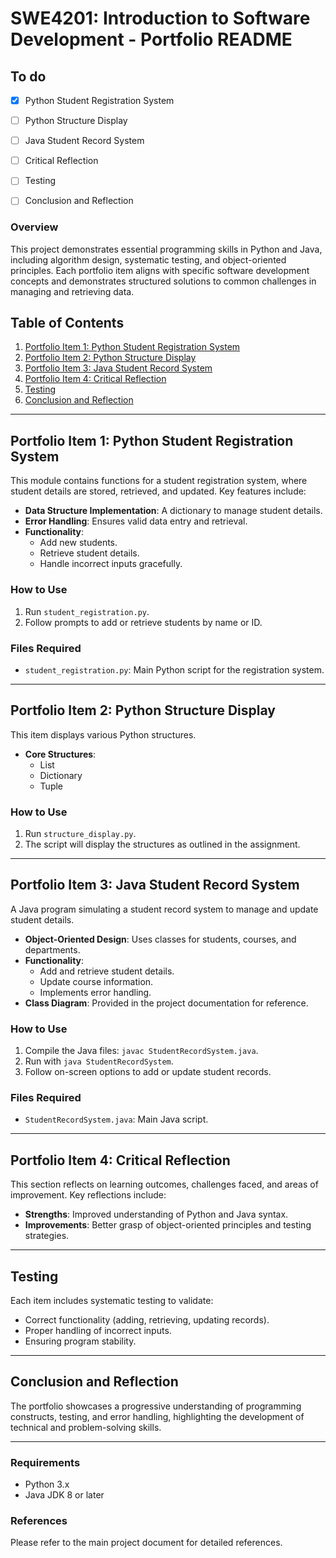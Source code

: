 # SWE4201: Introduction to Software Development - Portfolio README

## To do
* [x] Python Student Registration System

* [ ] Python Structure Display

* [ ] Java Student Record System

* [ ] Critical Reflection

* [ ] Testing

* [ ] Conclusion and Reflection

### Overview
This project demonstrates essential programming skills in Python and Java, including algorithm design, systematic testing, and object-oriented principles. Each portfolio item aligns with specific software development concepts and demonstrates structured solutions to common challenges in managing and retrieving data.

## Table of Contents
1. [Portfolio Item 1: Python Student Registration System](#portfolio-item-1)
2. [Portfolio Item 2: Python Structure Display](#portfolio-item-2)
3. [Portfolio Item 3: Java Student Record System](#portfolio-item-3)
4. [Portfolio Item 4: Critical Reflection](#portfolio-item-4)
5. [Testing](#testing)
6. [Conclusion and Reflection](#conclusion-and-reflection)

---

## Portfolio Item 1: Python Student Registration System
This module contains functions for a student registration system, where student details are stored, retrieved, and updated. Key features include:
- **Data Structure Implementation**: A dictionary to manage student details.
- **Error Handling**: Ensures valid data entry and retrieval.
- **Functionality**:
  - Add new students.
  - Retrieve student details.
  - Handle incorrect inputs gracefully.

### How to Use
1. Run `student_registration.py`.
2. Follow prompts to add or retrieve students by name or ID.

### Files Required
- `student_registration.py`: Main Python script for the registration system.

---

## Portfolio Item 2: Python Structure Display
This item displays various Python structures.
- **Core Structures**:
  - List
  - Dictionary
  - Tuple

### How to Use
1. Run `structure_display.py`.
2. The script will display the structures as outlined in the assignment.

---

## Portfolio Item 3: Java Student Record System
A Java program simulating a student record system to manage and update student details.
- **Object-Oriented Design**: Uses classes for students, courses, and departments.
- **Functionality**:
  - Add and retrieve student details.
  - Update course information.
  - Implements error handling.
- **Class Diagram**: Provided in the project documentation for reference.

### How to Use
1. Compile the Java files: `javac StudentRecordSystem.java`.
2. Run with `java StudentRecordSystem`.
3. Follow on-screen options to add or update student records.

### Files Required
- `StudentRecordSystem.java`: Main Java script.

---

## Portfolio Item 4: Critical Reflection
This section reflects on learning outcomes, challenges faced, and areas of improvement. Key reflections include:
- **Strengths**: Improved understanding of Python and Java syntax.
- **Improvements**: Better grasp of object-oriented principles and testing strategies.

---

## Testing
Each item includes systematic testing to validate:
- Correct functionality (adding, retrieving, updating records).
- Proper handling of incorrect inputs.
- Ensuring program stability.

---

## Conclusion and Reflection
The portfolio showcases a progressive understanding of programming constructs, testing, and error handling, highlighting the development of technical and problem-solving skills.

--- 

### Requirements
- Python 3.x
- Java JDK 8 or later

### References
Please refer to the main project document for detailed references.